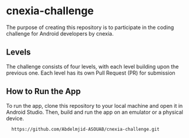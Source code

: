 # cnexia-challenge
The purpose of creating this repository is to participate in the coding challenge for Android developers by cnexia.

## Levels 
The challenge consists of four levels, with each level building upon the previous one. Each level has its own Pull Request (PR) for submission

## How to Run the App
To run the app, clone this repository to your local machine and open it in Android Studio. Then, build and run the app on an emulator or a physical device.
```
  https://github.com/Abdelmjid-ASOUAB/cnexia-challenge.git
```
